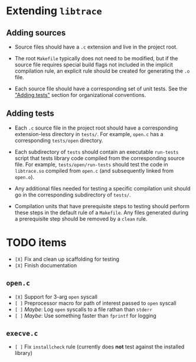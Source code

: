 # Extending `libtrace`

## Adding sources

- Source files should have a `.c` extension and live in the project root.

- The root `Makefile` typically does not need to be modified, but if the source
  file requires special build flags not included in the implicit compilation
  rule, an explicit rule should be created for generating the `.o` file.

- Each source file should have a corresponding set of unit tests.  See the
  ["Adding tests"](#tests) section for organizational conventions.


## Adding tests<a name="tests"/>

- Each `.c` source file in the project root should have a corresponding
  extension-less directory in `tests/`.  For example, `open.c` has a
  corresponding `tests/open` directory.

- Each subdirectory of `tests` should contain an executable `run-tests` script 
  that tests library code compiled from the corresponding source file.  For
  example, `tests/open/run-tests` should test the code in `libtrace.so`
  compiled from `open.c` (and subsequently linked from `open.o`).

- Any additional files needed for testing a specific compilation unit should
  go in the corresponding subdirectory of `tests/`.

- Compilation units that have prerequisite steps to testing should perform
  these steps in the default rule of a `Makefile`.  Any files generated during
  a prerequisite step should be removed by a `clean` rule.


# TODO items

- `[X]` Fix and clean up scaffolding for testing
- `[X]` Finish documentation

## `open.c`

- `[X]` Support for 3-arg `open` syscall
- `[ ]` Preprocessor macro for path of interest passed to `open` syscall
- `[ ]` _Maybe_: Log `open` syscalls to a file rathan than `stderr`
- `[ ]` _Maybe_: Use something faster than `fprintf` for logging

## `execve.c`

- `[ ]` Fix `installcheck` rule (currently does **not** test against the
        installed library)
